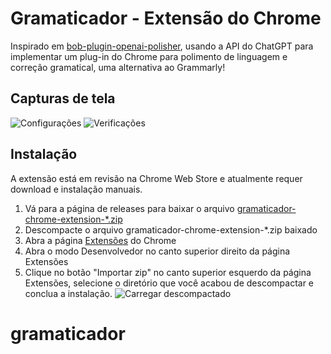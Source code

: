 # Gramaticador - Extensão do Chrome

Inspirado em [bob-plugin-openai-polisher](https://github.com/yetone/bob-plugin-openai-polisher), usando a API do ChatGPT para implementar um plug-in do Chrome para polimento de linguagem e correção gramatical, uma alternativa ao Grammarly!

## Capturas de tela

![Configurações](https://user-images.githubusercontent.com/38807139/222947018-f269a39b-1758-4116-b07d-fb05722516ba.png)
![Verificações](https://user-images.githubusercontent.com/38807139/222947013-793570e4-b34e-47e7-a909-ff0160ba491f.png)

## Instalação

A extensão está em revisão na Chrome Web Store e atualmente requer download e instalação manuais.

1. Vá para a página de releases para baixar o arquivo [gramaticador-chrome-extension-\*.zip](https://github.com/patrickgdl/gramaticador/releases)
2. Descompacte o arquivo gramaticador-chrome-extension-\*.zip baixado
3. Abra a página [Extensões](chrome://extensions) do Chrome
4. Abra o modo Desenvolvedor no canto superior direito da página Extensões
5. Clique no botão "Importar zip" no canto superior esquerdo da página Extensões, selecione o diretório que você acabou de descompactar e conclua a instalação.
   ![Carregar descompactado](https://wd.imgix.net/image/BhuKGJaIeLNPW9ehns59NfwqKxF2/BzVElZpUtNE4dueVPSp3.png?auto=format&w=800)
# gramaticador
